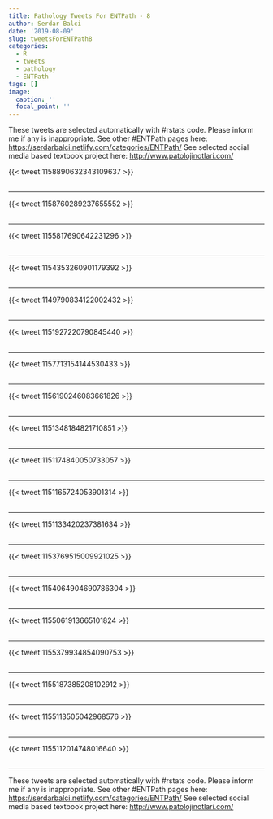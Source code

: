 ```yaml
---
title: Pathology Tweets For ENTPath - 8
author: Serdar Balci
date: '2019-08-09'
slug: tweetsForENTPath8
categories:
  - R
  - tweets
  - pathology
  - ENTPath
tags: []
image:
  caption: ''
  focal_point: ''
---
```



These tweets are selected automatically with #rstats code. Please inform me if any is inappropriate.
See other #ENTPath pages here: https://serdarbalci.netlify.com/categories/ENTPath/ 
See selected social media based textbook project here: http://www.patolojinotlari.com/

{{< tweet 1158890632343109637 >}}
<br>
<br>
<hr>
{{< tweet 1158760289237655552 >}}
<br>
<br>
<hr>
{{< tweet 1155817690642231296 >}}
<br>
<br>
<hr>
{{< tweet 1154353260901179392 >}}
<br>
<br>
<hr>
{{< tweet 1149790834122002432 >}}
<br>
<br>
<hr>
{{< tweet 1151927220790845440 >}}
<br>
<br>
<hr>
{{< tweet 1157713154144530433 >}}
<br>
<br>
<hr>
{{< tweet 1156190246083661826 >}}
<br>
<br>
<hr>
{{< tweet 1151348184821710851 >}}
<br>
<br>
<hr>
{{< tweet 1151174840050733057 >}}
<br>
<br>
<hr>
{{< tweet 1151165724053901314 >}}
<br>
<br>
<hr>
{{< tweet 1151133420237381634 >}}
<br>
<br>
<hr>
{{< tweet 1153769515009921025 >}}
<br>
<br>
<hr>
{{< tweet 1154064904690786304 >}}
<br>
<br>
<hr>
{{< tweet 1155061913665101824 >}}
<br>
<br>
<hr>
{{< tweet 1155379934854090753 >}}
<br>
<br>
<hr>
{{< tweet 1155187385208102912 >}}
<br>
<br>
<hr>
{{< tweet 1155113505042968576 >}}
<br>
<br>
<hr>
{{< tweet 1155112014748016640 >}}
<br>
<br>
<hr>


These tweets are selected automatically with #rstats code. Please inform me if any is inappropriate.
See other #ENTPath pages here: https://serdarbalci.netlify.com/categories/ENTPath/ 
See selected social media based textbook project here: http://www.patolojinotlari.com/
